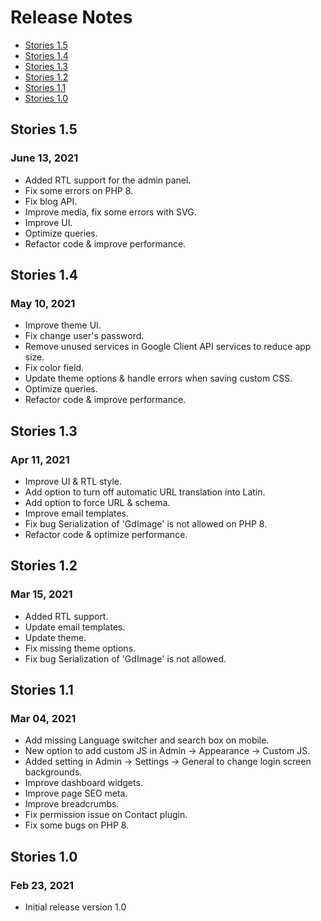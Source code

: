 # Release Notes

- [Stories 1.5](#version_1_5)
- [Stories 1.4](#version_1_4)
- [Stories 1.3](#version_1_3)
- [Stories 1.2](#version_1_2)
- [Stories 1.1](#version_1_1)
- [Stories 1.0](#version_1_0)

<a name="version_1_5"></a>
## Stories 1.5
### June 13, 2021
- Added RTL support for the admin panel.
- Fix some errors on PHP 8.
- Fix blog API.
- Improve media, fix some errors with SVG.
- Improve UI.
- Optimize queries.
- Refactor code & improve performance.

<a name="version_1_4"></a>
## Stories 1.4
### May 10, 2021
- Improve theme UI.
- Fix change user's password.
- Remove unused services in Google Client API services to reduce app size.
- Fix color field.
- Update theme options & handle errors when saving custom CSS.
- Optimize queries.
- Refactor code & improve performance.

<a name="version_1_3"></a>
## Stories 1.3
### Apr 11, 2021
- Improve UI & RTL style.
- Add option to turn off automatic URL translation into Latin.
- Add option to force URL & schema.
- Improve email templates.
- Fix bug Serialization of 'GdImage' is not allowed on PHP 8.
- Refactor code & optimize performance.

<a name="version_1_2"></a>
## Stories 1.2
### Mar 15, 2021
- Added RTL support.
- Update email templates.
- Update theme.
- Fix missing theme options.
- Fix bug Serialization of 'GdImage' is not allowed.

<a name="version_1_1"></a>
## Stories 1.1
### Mar 04, 2021
- Add missing Language switcher and search box on mobile.
- New option to add custom JS in Admin -> Appearance -> Custom JS.
- Added setting in Admin -> Settings -> General to change login screen backgrounds.
- Improve dashboard widgets.
- Improve page SEO meta.
- Improve breadcrumbs.
- Fix permission issue on Contact plugin.
- Fix some bugs on PHP 8.

<a name="version_1_0"></a>
## Stories 1.0
### Feb 23, 2021
- Initial release version 1.0
